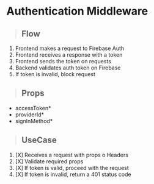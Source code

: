 # Authentication Middleware

> ## Flow
1. Frontend makes a request to Firebase Auth
2. Frontend receives a response with a token
3. Frontend sends the token on requests
4. Backend validates auth token on Firebase
5. If token is invalid, block request

> ## Props
- accessToken*
- providerId*
- signInMethod*

> ## UseCase
1. [X] Receives a request with props o Headers
2. [X] Validate required props
3. [X] If token is valid, proceed with the request
4. [X] If token is invalid, return a 401 status code
